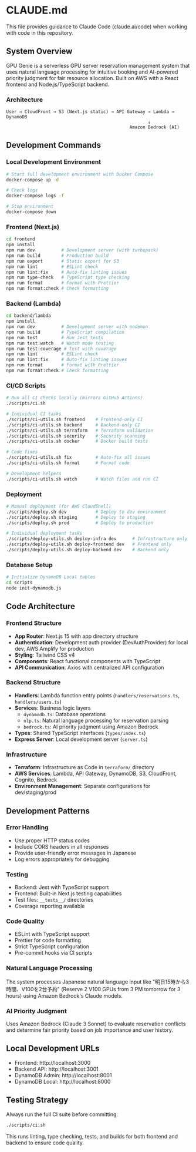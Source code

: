 # CLAUDE.md

This file provides guidance to Claude Code (claude.ai/code) when working with code in this repository.

## System Overview

GPU Genie is a serverless GPU server reservation management system that uses natural language processing for intuitive booking and AI-powered priority judgment for fair resource allocation. Built on AWS with a React frontend and Node.js/TypeScript backend.

### Architecture
```
User → CloudFront → S3 (Next.js static) → API Gateway → Lambda → DynamoDB
                                                      ↓
                                               Amazon Bedrock (AI)
```

## Development Commands

### Local Development Environment
```bash
# Start full development environment with Docker Compose
docker-compose up -d

# Check logs
docker-compose logs -f

# Stop environment
docker-compose down
```

### Frontend (Next.js)
```bash
cd frontend
npm install
npm run dev          # Development server (with turbopack)
npm run build        # Production build
npm run export       # Static export for S3
npm run lint         # ESLint check
npm run lint:fix     # Auto-fix linting issues
npm run type-check   # TypeScript type checking
npm run format       # Format with Prettier
npm run format:check # Check formatting
```

### Backend (Lambda)
```bash
cd backend/lambda
npm install
npm run dev          # Development server with nodemon
npm run build        # TypeScript compilation
npm run test         # Run Jest tests
npm run test:watch   # Watch mode testing
npm run test:coverage # Test with coverage
npm run lint         # ESLint check
npm run lint:fix     # Auto-fix linting issues
npm run format       # Format with Prettier
npm run format:check # Check formatting
```

### CI/CD Scripts
```bash
# Run all CI checks locally (mirrors GitHub Actions)
./scripts/ci.sh

# Individual CI tasks
./scripts/ci-utils.sh frontend    # Frontend-only CI
./scripts/ci-utils.sh backend     # Backend-only CI
./scripts/ci-utils.sh terraform   # Terraform validation
./scripts/ci-utils.sh security    # Security scanning
./scripts/ci-utils.sh docker      # Docker build tests

# Code fixes
./scripts/ci-utils.sh fix         # Auto-fix all issues
./scripts/ci-utils.sh format      # Format code

# Development helpers
./scripts/ci-utils.sh watch       # Watch files and run CI
```

### Deployment
```bash
# Manual deployment (for AWS CloudShell)
./scripts/deploy.sh dev           # Deploy to dev environment
./scripts/deploy.sh staging       # Deploy to staging
./scripts/deploy.sh prod          # Deploy to production

# Individual deployment tasks
./scripts/deploy-utils.sh deploy-infra dev      # Infrastructure only
./scripts/deploy-utils.sh deploy-frontend dev   # Frontend only
./scripts/deploy-utils.sh deploy-backend dev    # Backend only
```

### Database Setup
```bash
# Initialize DynamoDB Local tables
cd scripts
node init-dynamodb.js
```

## Code Architecture

### Frontend Structure
- **App Router**: Next.js 15 with app directory structure
- **Authentication**: Development auth provider (DevAuthProvider) for local dev, AWS Amplify for production
- **Styling**: Tailwind CSS v4
- **Components**: React functional components with TypeScript
- **API Communication**: Axios with centralized API configuration

### Backend Structure
- **Handlers**: Lambda function entry points (`handlers/reservations.ts`, `handlers/users.ts`)
- **Services**: Business logic layers
  - `dynamodb.ts`: Database operations
  - `nlp.ts`: Natural language processing for reservation parsing
  - `bedrock.ts`: AI priority judgment using Amazon Bedrock
- **Types**: Shared TypeScript interfaces (`types/index.ts`)
- **Express Server**: Local development server (`server.ts`)

### Infrastructure
- **Terraform**: Infrastructure as Code in `terraform/` directory
- **AWS Services**: Lambda, API Gateway, DynamoDB, S3, CloudFront, Cognito, Bedrock
- **Environment Management**: Separate configurations for dev/staging/prod

## Development Patterns

### Error Handling
- Use proper HTTP status codes
- Include CORS headers in all responses
- Provide user-friendly error messages in Japanese
- Log errors appropriately for debugging

### Testing
- Backend: Jest with TypeScript support
- Frontend: Built-in Next.js testing capabilities
- Test files: `__tests__/` directories
- Coverage reporting available

### Code Quality
- ESLint with TypeScript support
- Prettier for code formatting
- Strict TypeScript configuration
- Pre-commit hooks via CI scripts

### Natural Language Processing
The system processes Japanese natural language input like "明日15時から3時間、V100を2台予約" (Reserve 2 V100 GPUs from 3 PM tomorrow for 3 hours) using Amazon Bedrock's Claude models.

### AI Priority Judgment
Uses Amazon Bedrock (Claude 3 Sonnet) to evaluate reservation conflicts and determine fair priority based on job importance and user history.

## Local Development URLs
- Frontend: http://localhost:3000
- Backend API: http://localhost:3001
- DynamoDB Admin: http://localhost:8001
- DynamoDB Local: http://localhost:8000

## Testing Strategy
Always run the full CI suite before committing:
```bash
./scripts/ci.sh
```

This runs linting, type checking, tests, and builds for both frontend and backend to ensure code quality.